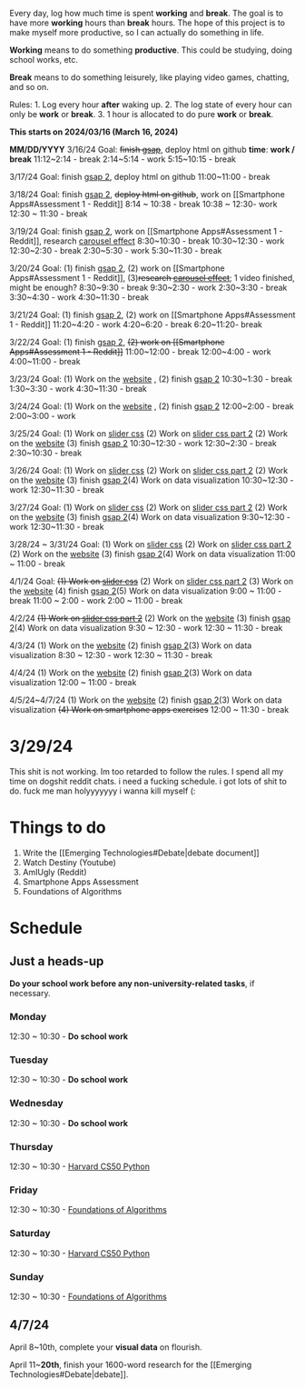
Every day, log how much time is spent **working** and **break**. The goal is to have more **working** hours than **break** hours. The hope of this project is to make myself more productive, so I can actually do something in life.

**Working** means to do something **productive**. This could be studying, doing school works, etc.

**Break** means to do something leisurely, like playing video games, chatting, and so on.

Rules:
	1. Log every hour **after** waking up. 
	2. The log state of every hour can only be **work** or **break**.
	3. 1 hour is allocated to do pure **work** or **break**.

**This starts on 2024/03/16 (March 16, 2024)** 

**MM/DD/YYYY**
3/16/24 
	Goal: ~~finish [gsap](https://www.youtube.com/watch?v=m6PDUIF24v4&list=WL&index=1&t=284s&pp=gAQBiAQB)~~, deploy html on github
	**time**: **work / break**
	11:12~2:14 - break
	2:14~5:14 - work
	5:15~10:15 - break

3/17/24
	Goal: finish [gsap 2](https://www.youtube.com/watch?v=X7IBa7vZjmo&list=WL&index=1&t=178s), deploy html on github
	11:00~11:00 - break

3/18/24
	Goal: finish [gsap 2](https://www.youtube.com/watch?v=X7IBa7vZjmo&list=WL&index=1&t=178s), ~~deploy html on github~~, work on [[Smartphone Apps#Assessment 1 - Reddit]]
	8:14 ~ 10:38 - break
	10:38 ~ 12:30- work
	12:30 ~ 11:30 - break

3/19/24
	Goal: finish [gsap 2](https://www.youtube.com/watch?v=X7IBa7vZjmo&list=WL&index=1&t=178s), work on [[Smartphone Apps#Assessment 1 - Reddit]], research [carousel effect](https://www.youtube.com/results?search_query=slider+html)
	8:30~10:30 - break
	10:30~12:30 - work
	12:30~2:30 - break
	2:30~5:30 - work
	5:30~11:30 - break

3/20/24
	Goal: (1) finish [gsap 2](https://www.youtube.com/watch?v=X7IBa7vZjmo&list=WL&index=1&t=178s), (2) work on [[Smartphone Apps#Assessment 1 - Reddit]], (3)~~research [carousel effect](https://www.youtube.com/results?search_query=slider+html)~~; 1 video finished, might be enough?
	8:30~9:30 - break
	9:30~2:30 - work
	2:30~3:30 - break
	3:30~4:30 - work
	4:30~11:30 - break

3/21/24
	Goal: (1) finish [gsap 2](https://www.youtube.com/watch?v=X7IBa7vZjmo&list=WL&index=1&t=178s), (2) work on [[Smartphone Apps#Assessment 1 - Reddit]]
	11:20~4:20 - work
	4:20~6:20 - break
	6:20~11:20- break

3/22/24
	Goal: (1) finish [gsap 2](https://www.youtube.com/watch?v=X7IBa7vZjmo&list=WL&index=1&t=178s), ~~(2) work on [[Smartphone Apps#Assessment 1 - Reddit]]~~
	11:00~12:00 - break
	12:00~4:00 - work
	4:00~11:00 - break

3/23/24
	Goal: (1) Work on the [website](https://github.com/Antonio-III/carolino) , (2) finish [gsap 2](https://www.youtube.com/watch?v=X7IBa7vZjmo&list=WL&index=1&t=178s)
	10:30~1:30 - break
	1:30~3:30 - work
	4:30~11:30 - break

3/24/24
	Goal: (1) Work on the [website](https://github.com/Antonio-III/carolino) , (2) finish [gsap 2](https://www.youtube.com/watch?v=X7IBa7vZjmo&list=WL&index=1&t=178s)
	12:00~2:00 - break
	2:00~3:00 - work

3/25/24
	Goal: (1) Work on [slider css](https://www.youtube.com/watch?v=1CZhGDU5cWM) (2) Work on [slider css part 2](https://www.youtube.com/watch?v=749ta0nvj8s) (2) Work on the [website](https://github.com/Antonio-III/carolino) (3) finish [gsap 2](https://www.youtube.com/watch?v=X7IBa7vZjmo&list=WL&index=1&t=178s)
	10:30~12:30 - work
	12:30~2:30 - break
	2:30~10:30 - break

3/26/24
	Goal: (1) Work on [slider css](https://www.youtube.com/watch?v=1CZhGDU5cWM) (2) Work on [slider css part 2](https://www.youtube.com/watch?v=749ta0nvj8s) (2) Work on the [website](https://github.com/Antonio-III/carolino) (3) finish [gsap 2](https://www.youtube.com/watch?v=X7IBa7vZjmo&list=WL&index=1&t=178s)(4) Work on data visualization 
	10:30~12:30 - work
	12:30~11:30 - break

3/27/24
	Goal: (1) Work on [slider css](https://www.youtube.com/watch?v=1CZhGDU5cWM) (2) Work on [slider css part 2](https://www.youtube.com/watch?v=749ta0nvj8s) (2) Work on the [website](https://github.com/Antonio-III/carolino) (3) finish [gsap 2](https://www.youtube.com/watch?v=X7IBa7vZjmo&list=WL&index=1&t=178s)(4) Work on data visualization 
	9:30~12:30 - work
	12:30~11:30 - break

3/28/24 ~ 3/31/24
	Goal: (1) Work on [slider css](https://www.youtube.com/watch?v=1CZhGDU5cWM) (2) Work on [slider css part 2](https://www.youtube.com/watch?v=749ta0nvj8s) (2) Work on the [website](https://github.com/Antonio-III/carolino) (3) finish [gsap 2](https://www.youtube.com/watch?v=X7IBa7vZjmo&list=WL&index=1&t=178s)(4) Work on data visualization 
	11:00 ~ 11:00 - break


4/1/24
	Goal: ~~(1) Work on [slider css](https://www.youtube.com/watch?v=1CZhGDU5cWM)~~ (2) Work on [slider css part 2](https://www.youtube.com/watch?v=749ta0nvj8s) (3) Work on the [website](https://github.com/Antonio-III/carolino) (4) finish [gsap 2](https://www.youtube.com/watch?v=X7IBa7vZjmo&list=WL&index=1&t=178s)(5) Work on data visualization 
	9:00 ~ 11:00 - break
	11:00 ~ 2:00 - work
	2:00 ~ 11:00 - break


4/2/24
	~~(1) Work on [slider css part 2](https://www.youtube.com/watch?v=749ta0nvj8s)~~ (2) Work on the [website](https://github.com/Antonio-III/carolino) (3) finish [gsap 2](https://www.youtube.com/watch?v=X7IBa7vZjmo&list=WL&index=1&t=178s)(4) Work on data visualization 
	9:30 ~ 12:30 - work
	12:30 ~ 11:30 - break


4/3/24
	(1) Work on the [website](https://github.com/Antonio-III/carolino) (2) finish [gsap 2](https://www.youtube.com/watch?v=X7IBa7vZjmo&list=WL&index=1&t=178s)(3) Work on data visualization 
	8:30 ~ 12:30 - work
	12:30 ~ 11:30 - break


4/4/24
	(1) Work on the [website](https://github.com/Antonio-III/carolino) (2) finish [gsap 2](https://www.youtube.com/watch?v=X7IBa7vZjmo&list=WL&index=1&t=178s)(3) Work on data visualization 
	12:00 ~ 11:00 - break

4/5/24~4/7/24
	(1) Work on the [website](https://github.com/Antonio-III/carolino) (2) finish [gsap 2](https://www.youtube.com/watch?v=X7IBa7vZjmo&list=WL&index=1&t=178s)(3) Work on data visualization ~~(4) Work on smartphone apps exercises~~
	12:00 ~ 11:30 - break

# 3/29/24

This shit is not working. Im too retarded to follow the rules. I spend all my time on dogshit reddit chats. i need a fucking schedule. i got lots of shit to do. fuck me man holyyyyyyy i wanna kill myself (:





# Things to do

1. Write the [[Emerging Technologies#Debate|debate document]]
2. Watch Destiny (Youtube)
3. AmIUgly (Reddit)
4. Smartphone Apps Assessment
5. Foundations of Algorithms
# Schedule

## Just a heads-up

**Do your school work before any non-university-related tasks**, if necessary.

### Monday 

12:30 ~ 10:30 - **Do school work**

### Tuesday

12:30 ~ 10:30 - **Do school work**

### Wednesday

12:30 ~ 10:30 - **Do school work**

### Thursday

12:30 ~ 10:30 - [Harvard CS50 Python](https://www.youtube.com/playlist?list=PLhQjrBD2T3817j24-GogXmWqO5Q5vYy0V)

### Friday

12:30 ~ 10:30 - [Foundations of Algorithms](https://www.youtube.com/playlist?list=PL_No-EgF3MD0Cmd_GMbE8ntT5FZWVbXa9)


### Saturday

12:30 ~ 10:30 - [Harvard CS50 Python](https://www.youtube.com/playlist?list=PLhQjrBD2T3817j24-GogXmWqO5Q5vYy0V)

### Sunday

12:30 ~ 10:30 - [Foundations of Algorithms](https://www.youtube.com/playlist?list=PL_No-EgF3MD0Cmd_GMbE8ntT5FZWVbXa9)

##  4/7/24

April 8~10th, complete your **visual data** on flourish. 

April 11~**20th**, finish your 1600-word research for the [[Emerging Technologies#Debate|debate]].
